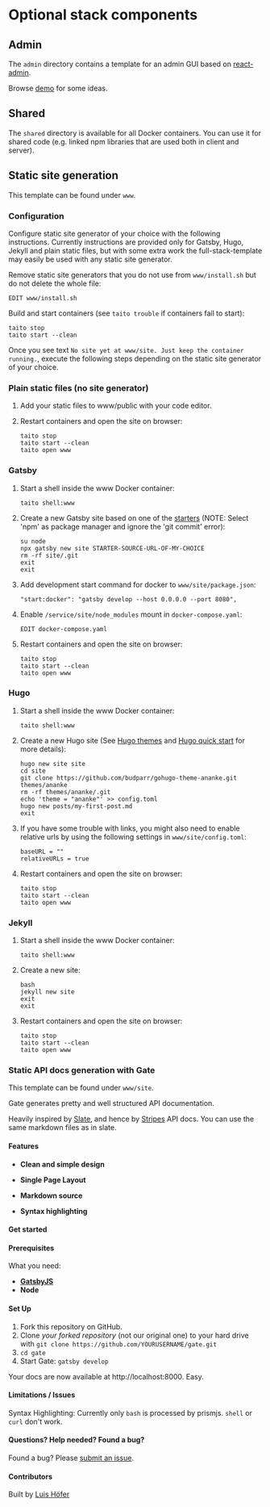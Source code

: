 # Optional stack components

## Admin

The `admin` directory contains a template for an admin GUI based on [react-admin](https://github.com/marmelab/react-admin).

Browse [demo](https://marmelab.com/react-admin-demo/) for some ideas.

## Shared

The `shared` directory is available for all Docker containers. You can use it for shared code (e.g. linked npm libraries that are used both in client and server).

## Static site generation

This template can be found under `www`.

### Configuration

Configure static site generator of your choice with the following instructions. Currently instructions are provided only for Gatsby, Hugo, Jekyll and plain static files, but with some extra work the full-stack-template may easily be used with any static site generator.

Remove static site generators that you do not use from `www/install.sh` but do not delete the whole file:

    EDIT www/install.sh

Build and start containers (see `taito trouble` if containers fail to start):

    taito stop
    taito start --clean

Once you see text `No site yet at www/site. Just keep the container running.`, execute the following steps depending on the static site generator of your choice.

### Plain static files (no site generator)

1. Add your static files to www/public with your code editor.

2. Restart containers and open the site on browser:

   ```
   taito stop
   taito start --clean
   taito open www
   ```

### Gatsby

1. Start a shell inside the www Docker container:

   ```
   taito shell:www
   ```

2. Create a new Gatsby site based on one of the [starters](https://www.gatsbyjs.org/starters?v=2) (NOTE: Select 'npm' as package manager and ignore the 'git commit' error):

   ```
   su node
   npx gatsby new site STARTER-SOURCE-URL-OF-MY-CHOICE
   rm -rf site/.git
   exit
   exit
   ```

3. Add development start command for docker to `www/site/package.json`:

   ```
   "start:docker": "gatsby develop --host 0.0.0.0 --port 8080",
   ```

4. Enable `/service/site/node_modules` mount in `docker-compose.yaml`:

   ```
   EDIT docker-compose.yaml
   ```

5. Restart containers and open the site on browser:

   ```
   taito stop
   taito start --clean
   taito open www
   ```

### Hugo

1. Start a shell inside the www Docker container:

   ```
   taito shell:www
   ```

2. Create a new Hugo site (See [Hugo themes](https://themes.gohugo.io/) and [Hugo quick start](https://gohugo.io/getting-started/quick-start/) for more details):

   ```
   hugo new site site
   cd site
   git clone https://github.com/budparr/gohugo-theme-ananke.git themes/ananke
   rm -rf themes/ananke/.git
   echo 'theme = "ananke"' >> config.toml
   hugo new posts/my-first-post.md
   exit
   ```

3. If you have some trouble with links, you might also need to enable relative urls by using the following settings in `www/site/config.toml`:

   ```
   baseURL = ""
   relativeURLs = true
   ```

4. Restart containers and open the site on browser:

   ```
   taito stop
   taito start --clean
   taito open www
   ```

### Jekyll

1. Start a shell inside the www Docker container:

   ```
   taito shell:www
   ```

2. Create a new site:

   ```
   bash
   jekyll new site
   exit
   exit
   ```

3. Restart containers and open the site on browser:

   ```
   taito stop
   taito start --clean
   taito open www
   ```

### Static API docs generation with Gate

This template can be found under `www/site`.

Gate generates pretty and well structured API documentation.

Heavily inspired by [Slate](https://github.com/lord/slate), and hence by [Stripes](https://stripe.com/docs/api) API docs.
You can use the same markdown files as in slate.

#### Features

- **Clean and simple design**

- **Single Page Layout**

- **Markdown source**

- **Syntax highlighting**

#### Get started

#### Prerequisites

What you need:

- **[GatsbyJS](https://www.gatsbyjs.org)**
- **Node**

#### Set Up

1. Fork this repository on GitHub.
2. Clone _your forked repository_ (not our original one) to your hard drive with `git clone https://github.com/YOURUSERNAME/gate.git`
3. `cd gate`
4. Start Gate: `gatsby develop`

Your docs are now available at http://localhost:8000. Easy.

#### Limitations / Issues

Syntax Highlighting: Currently only `bash` is processed by prismjs.
`shell` or `curl` don't work.

#### Questions? Help needed? Found a bug?

Found a bug? Please [submit an issue](https://github.com/sarasate/gate/issues).

#### Contributors

Built by [Luis Höfer](https://luis.hoefer.co)
